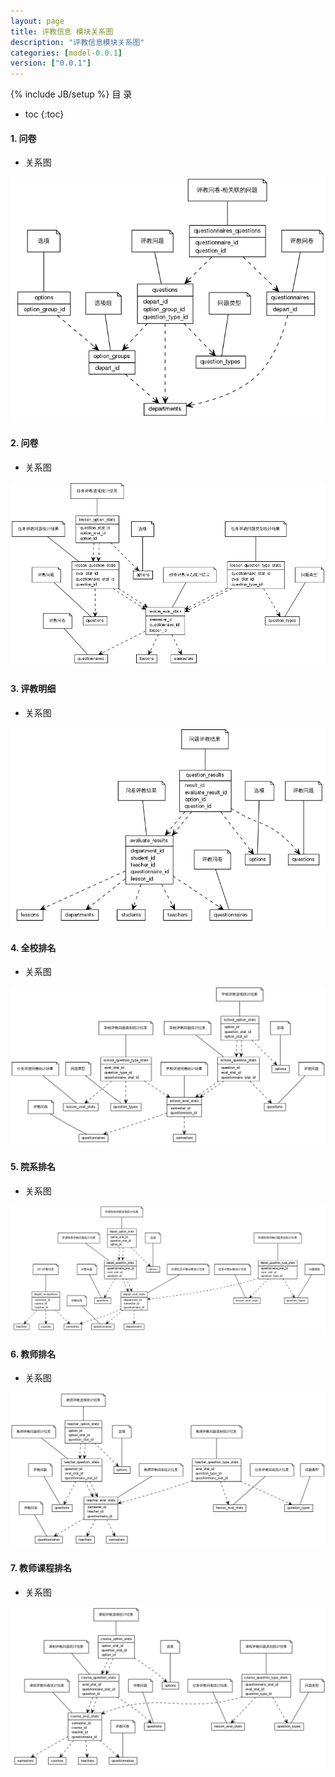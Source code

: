 ```yaml
---
layout: page
title: 评教信息 模块关系图
description: "评教信息模块关系图"
categories: [model-0.0.1]
version: ["0.0.1"]
---
```

{% include JB/setup %}
 目  录

* toc
{:toc}


#### 1. 问卷
  * 关系图
  
![问卷](images/questionnaires.png)


#### 2. 问卷
  * 关系图
  
![问卷](images/results.png)


#### 3. 评教明细
  * 关系图
  
![评教明细](images/detail_results.png)


#### 4. 全校排名
  * 关系图
  
![全校排名](images/college_results.png)


#### 5. 院系排名
  * 关系图
  
![院系排名](images/depart_results.png)


#### 6. 教师排名
  * 关系图
  
![教师排名](images/teacher_results.png)


#### 7. 教师课程排名
  * 关系图
  
![教师课程排名](images/course_results.png)

